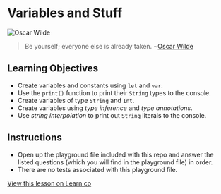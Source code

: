 # Variables and Stuff

![Oscar Wilde](http://i.imgur.com/Brz1JgI.jpg?1)
> Be yourself; everyone else is already taken. ~[Oscar Wilde](https://en.wikipedia.org/wiki/Oscar_Wilde)

## Learning Objectives

* Create variables and constants using `let` and `var`.
* Use the `print()` function to print their `String` types to the console.
* Create variables of type `String` and `Int`.
* Create variables using *type inference* and *type annotations*.
* Use *string interpolation* to print out `String` literals to the console.

## Instructions

* Open up the playground file included with this repo and answer the listed questions (which you will find in the playground file) in order. 
* There are no tests associated with this playground file.

<a href='https://learn.co/lessons/PlaygroundLabVariablePrint' data-visibility='hidden'>View this lesson on Learn.co</a>
